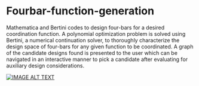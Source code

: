# Fourbar-function-generation
Mathematica and Bertini codes to design four-bars for a desired coordination function. A polynomial optimization problem is solved using Bertini, a numerical continuation solver, to thoroughly characterize the design space of four-bars for any given function to be coordinated. A graph of the candidate designs found is presented to the user which can be navigated in an interactive manner to pick a candidate after evaluating for auxiliary design considerations.

[![IMAGE ALT TEXT](https://www.sciencedirect.com/science/article/pii/S0094114X22001896#fig1)](https://www.youtube.com/watch?v=gDK7IlGlmSw)

